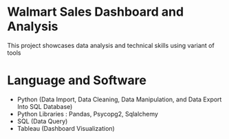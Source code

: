 # Walmart Sales Dashboard and Analysis

This project showcases data analysis and technical skills using variant of tools

# Language and Software
- Python (Data Import, Data Cleaning, Data Manipulation, and Data Export Into SQL Database)
- Python Libraries : Pandas, Psycopg2, Sqlalchemy
- SQL (Data Query)
- Tableau (Dashboard Visualization)

